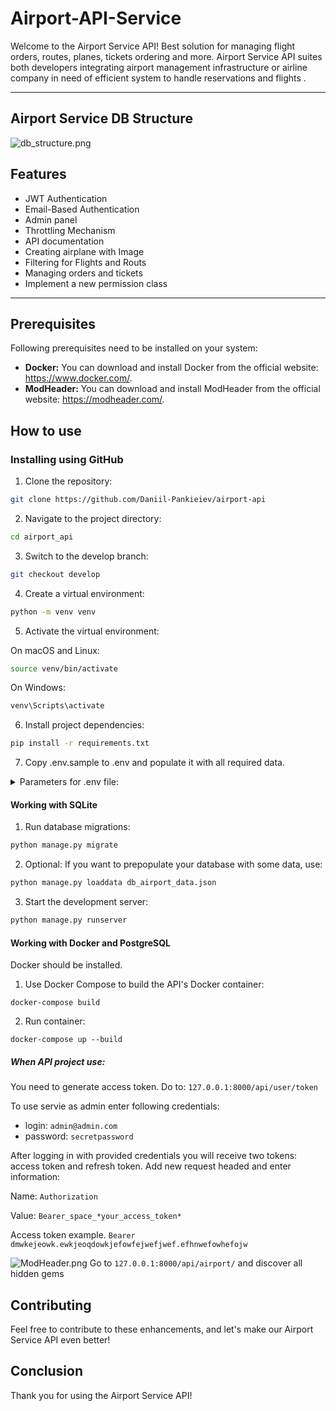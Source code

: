 # Airport-API-Service 

Welcome to the Airport Service API! Best solution for managing flight orders, routes, planes, tickets ordering and more. Airport Service API suites both developers integrating airport management infrastructure or airline company in need of efficient system to handle reservations and flights .

___

## Airport Service DB Structure
![db_structure.png](media%2Freadme%2Fdb_structure.png)
## Features
* JWT Authentication
* Email-Based Authentication
* Admin panel
* Throttling Mechanism
* API documentation
* Creating airplane with Image
* Filtering for Flights and Routs
* Managing orders and tickets
* Implement a new permission class 
___

## Prerequisites
Following prerequisites need to be installed on your system:

- **Docker:** You can download and install Docker from the official website: https://www.docker.com/.
- **ModHeader:** You can download and install ModHeader from the official website: https://modheader.com/.


## How to use

### Installing using GitHub

1. Clone the repository:
```bash
git clone https://github.com/Daniil-Pankieiev/airport-api
```
2. Navigate to the project directory:
```bash
cd airport_api
```
3. Switch to the develop branch:
```bash
git checkout develop
```
4. Create a virtual environment:
```bash
python -m venv venv
```
5. Activate the virtual environment:

On macOS and Linux:
```bash
source venv/bin/activate
```
On Windows:
```bash
venv\Scripts\activate
```
6. Install project dependencies:
```bash
pip install -r requirements.txt
```
7. Copy .env.sample to .env and populate it with all required data.
<details>
<summary>Parameters for .env file:</summary>

- **POSTGRES_DB**: `Name of your DB`
- **POSTGRES_USER**: `Name of your user for DB`
- **POSTGRES_PASSWORD**: `Your password in DB`
- **POSTGRES_HOST** `Host of your DB`
</details>

#### Working with SQLite
1. Run database migrations:
```bash
python manage.py migrate
```
2. Optional: If you want to prepopulate your database with some data, use:
```bash
python manage.py loaddata db_airport_data.json
```
3. Start the development server:
```bash
python manage.py runserver
```

#### Working with Docker and PostgreSQL
Docker should be installed.

1. Use Docker Compose to build the API's Docker container:
``` 
docker-compose build
```

2. Run container:
```
docker-compose up --build
```

##### When API project use:

You need to generate access token. Do to: ``127.0.0.1:8000/api/user/token``

To use servie as admin enter following credentials:
- login: ``admin@admin.com``
- password: ``secretpassword``


After logging in with provided credentials you will receive two tokens: access token and refresh token.
Add new request headed and enter information:

Name: ``Authorization``

Value: ``Bearer_space_*your_access_token*`` 

Access token example. ``Bearer dmwkejeowk.ewkjeoqdowkjefowfejwefjwef.efhnwefowhefojw``

![ModHeader.png](media%2Freadme%2FModHeader.png)
Go to ``127.0.0.1:8000/api/airport/`` and discover all hidden gems

## Contributing
Feel free to contribute to these enhancements, and let's make our Airport Service API even better!
## Conclusion

Thank you for using the Airport Service API! 
